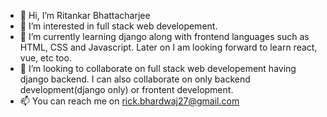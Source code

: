 - 👋 Hi, I’m Ritankar Bhattacharjee
- 👀 I’m interested in full stack web developement.
- 🌱 I’m currently learning django along with frontend languages such as HTML, CSS and Javascript. Later on I am looking forward to learn react, vue, etc too.
- 💞️ I’m looking to collaborate on full stack web developement having django backend. I can also collaborate on only backend development(django only) or frontent development. 
- 📫 You can reach me on rick.bhardwaj27@gmail.com

<!---
rickbhatt/rickbhatt is a ✨ special ✨ repository because its `README.md` (this file) appears on your GitHub profile.
You can click the Preview link to take a look at your changes.
--->
